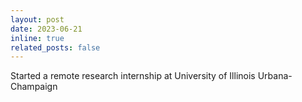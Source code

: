 ```yaml
---
layout: post
date: 2023-06-21
inline: true
related_posts: false
---
```


Started a remote research internship at University of Illinois Urbana-Champaign